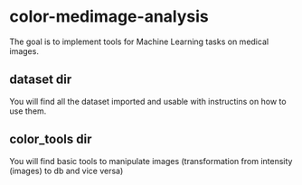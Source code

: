 # color-medimage-analysis

The goal is to implement tools for Machine Learning tasks on medical images.



## dataset dir

You will find all the dataset imported and usable with instructins on how to use them.

## color_tools dir

You will find basic tools to manipulate images (transformation from intensity (images) to db and vice versa)

